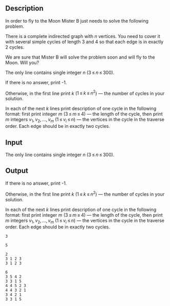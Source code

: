 ## Description

<div><p>In order to fly to the Moon Mister B just needs to solve the following problem.</p><p>There is a complete indirected graph with <span class="tex-span"><i>n</i></span> vertices. You need to cover it with several simple cycles of length <span class="tex-span">3</span> and <span class="tex-span">4</span> so that each edge is in exactly <span class="tex-span">2</span> cycles.</p><p>We are sure that Mister B will solve the problem soon and will fly to the Moon. Will you?</p></div><div class="input-specification"><p>The only line contains single integer <span class="tex-span"><i>n</i></span> (<span class="tex-span">3 ≤ <i>n</i> ≤ 300</span>).</p></div><div class="output-specification"><p>If there is no answer, print <span class="tex-font-style-tt">-1</span>.</p><p>Otherwise, in the first line print <span class="tex-span"><i>k</i></span> (<span class="tex-span">1 ≤ <i>k</i> ≤ <i>n</i><sup class="upper-index">2</sup></span>)&nbsp;— the number of cycles in your solution.</p><p>In each of the next <span class="tex-span"><i>k</i></span> lines print description of one cycle in the following format: first print integer <span class="tex-span"><i>m</i></span> (<span class="tex-span">3 ≤ <i>m</i> ≤ 4</span>)&nbsp;— the length of the cycle, then print <span class="tex-span"><i>m</i></span> integers <span class="tex-span"><i>v</i><sub class="lower-index">1</sub>, <i>v</i><sub class="lower-index">2</sub>, ..., <i>v</i><sub class="lower-index"><i>m</i></sub></span> (<span class="tex-span">1 ≤ <i>v</i><sub class="lower-index"><i>i</i></sub> ≤ <i>n</i></span>)&nbsp;— the vertices in the cycle in the traverse order. Each edge should be in exactly two cycles.</p></div>

## Input

<p>The only line contains single integer <span class="tex-span"><i>n</i></span> (<span class="tex-span">3 ≤ <i>n</i> ≤ 300</span>).</p>

## Output

<p>If there is no answer, print <span class="tex-font-style-tt">-1</span>.</p><p>Otherwise, in the first line print <span class="tex-span"><i>k</i></span> (<span class="tex-span">1 ≤ <i>k</i> ≤ <i>n</i><sup class="upper-index">2</sup></span>)&nbsp;— the number of cycles in your solution.</p><p>In each of the next <span class="tex-span"><i>k</i></span> lines print description of one cycle in the following format: first print integer <span class="tex-span"><i>m</i></span> (<span class="tex-span">3 ≤ <i>m</i> ≤ 4</span>)&nbsp;— the length of the cycle, then print <span class="tex-span"><i>m</i></span> integers <span class="tex-span"><i>v</i><sub class="lower-index">1</sub>, <i>v</i><sub class="lower-index">2</sub>, ..., <i>v</i><sub class="lower-index"><i>m</i></sub></span> (<span class="tex-span">1 ≤ <i>v</i><sub class="lower-index"><i>i</i></sub> ≤ <i>n</i></span>)&nbsp;— the vertices in the cycle in the traverse order. Each edge should be in exactly two cycles.</p>





```input1
3

```




```input2
5

```




```output1
2
3 1 2 3
3 1 2 3

```




```output2
6
3 5 4 2
3 3 1 5
4 4 5 2 3
4 4 3 2 1
3 4 2 1
3 3 1 5

```


